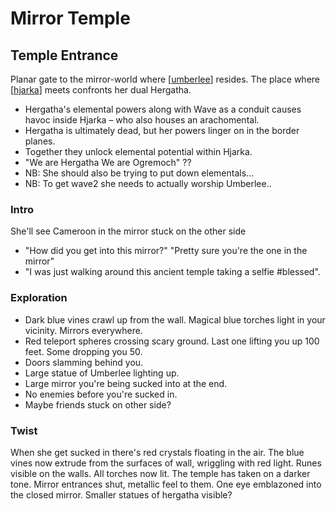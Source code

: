 # Mirror Temple

## Temple Entrance
Planar gate to the mirror-world where [[umberlee]] resides. The place where [[hjarka]] meets confronts her dual Hergatha.

- Hergatha's elemental powers along with Wave as a conduit causes havoc inside Hjarka – who also houses an arachomental.
- Hergatha is ultimately dead, but her powers linger on in the border planes.
- Together they unlock elemental potential within Hjarka.
- "We are Hergatha We are Ogremoch" ??
- NB: She should also be trying to put down elementals...
- NB: To get wave2 she needs to actually worship Umberlee..

### Intro
She'll see Cameroon in the mirror stuck on the other side
- "How did you get into this mirror?" "Pretty sure you're the one in the mirror"
- "I was just walking around this ancient temple taking a selfie #blessed".

 ### Exploration
- Dark blue vines crawl up from the wall. Magical blue torches light in your vicinity. Mirrors everywhere.
- Red teleport spheres crossing scary ground. Last one lifting you up 100 feet. Some dropping you 50.
- Doors slamming behind you.
- Large statue of Umberlee lighting up.
- Large mirror you're being sucked into at the end.
- No enemies before you're sucked in.
- Maybe friends stuck on other side?

### Twist
When she get sucked in there's red crystals floating in the air. The blue vines now extrude from the surfaces of wall, wriggling with red light.
Runes visible on the walls. All torches now lit. The temple has taken on a darker tone.
Mirror entrances shut, metallic feel to them. One eye emblazoned into the closed mirror. Smaller statues of hergatha visible?

[//begin]: # "Autogenerated link references for markdown compatibility"
[umberlee]: ../deities/umberlee "Umberlee"
[hjarka]: ../pcs/hjarka "Hjarka"
[//end]: # "Autogenerated link references"
